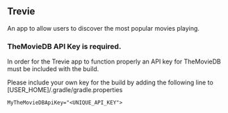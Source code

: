 ## Trevie
An app to allow users to discover the most popular movies playing.

### TheMovieDB API Key is required.

In order for the Trevie app to function properly an API key for TheMovieDB must be included with the build.

Please include your own key for the build by adding the following line to [USER_HOME]/.gradle/gradle.properties

`MyTheMovieDBApiKey="<UNIQUE_API_KEY">`
